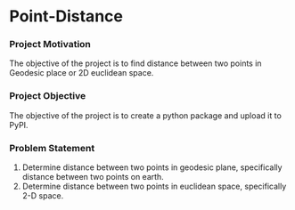 # Point-Distance
### Project Motivation
The objective of the project is to find distance between two points in Geodesic place or 2D euclidean space.

### Project Objective
The objective of the project is to create a python package and upload it to PyPI.

### Problem Statement
1. Determine distance between two points in geodesic plane, specifically distance between two points on earth.
2. Determine distance between two points in euclidean space, specifically 2-D space.